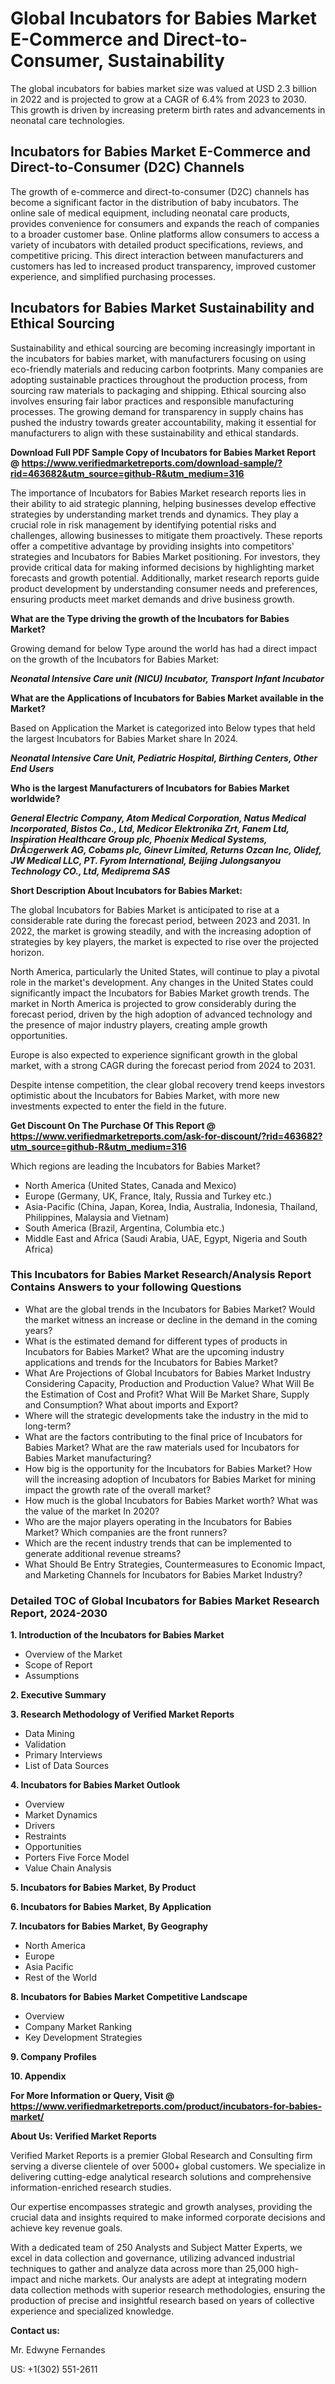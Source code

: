 <h1>Global Incubators for Babies Market E-Commerce and Direct-to-Consumer, Sustainability</h1><p class=""><p>The global incubators for babies market size was valued at USD 2.3 billion in 2022 and is projected to grow at a CAGR of 6.4% from 2023 to 2030. This growth is driven by increasing preterm birth rates and advancements in neonatal care technologies.</p><h2>Incubators for Babies Market E-Commerce and Direct-to-Consumer (D2C) Channels</h2><p>The growth of e-commerce and direct-to-consumer (D2C) channels has become a significant factor in the distribution of baby incubators. The online sale of medical equipment, including neonatal care products, provides convenience for consumers and expands the reach of companies to a broader customer base. Online platforms allow consumers to access a variety of incubators with detailed product specifications, reviews, and competitive pricing. This direct interaction between manufacturers and customers has led to increased product transparency, improved customer experience, and simplified purchasing processes.</p><h2>Incubators for Babies Market Sustainability and Ethical Sourcing</h2><p>Sustainability and ethical sourcing are becoming increasingly important in the incubators for babies market, with manufacturers focusing on using eco-friendly materials and reducing carbon footprints. Many companies are adopting sustainable practices throughout the production process, from sourcing raw materials to packaging and shipping. Ethical sourcing also involves ensuring fair labor practices and responsible manufacturing processes. The growing demand for transparency in supply chains has pushed the industry towards greater accountability, making it essential for manufacturers to align with these sustainability and ethical standards.</p></p><p class=""><strong>Download Full PDF Sample Copy of Incubators for Babies Market Report @ <a href="https://www.verifiedmarketreports.com/download-sample/?rid=463682&utm_source=github-R&utm_medium=316" target="_blank">https://www.verifiedmarketreports.com/download-sample/?rid=463682&utm_source=github-R&utm_medium=316</a></strong></p><p>The importance of&nbsp;Incubators for Babies Market research reports lies in their ability to aid strategic planning, helping businesses develop effective strategies by understanding market trends and dynamics. They play a crucial role in risk management by identifying potential risks and challenges, allowing businesses to mitigate them proactively. These reports offer a competitive advantage by providing insights into competitors' strategies and Incubators for Babies Market positioning. For investors, they provide critical data for making informed decisions by highlighting market forecasts and growth potential. Additionally, market research reports guide product development by understanding consumer needs and preferences, ensuring products meet market demands and drive business growth.</p><p><strong>What are the&nbsp;Type driving the growth of the Incubators for Babies Market?</strong></p><p id="" class="">Growing demand for below Type around the world has had a direct impact on the growth of the Incubators for Babies Market:</p><p class=""><em><strong>Neonatal Intensive Care unit (NICU) Incubator, Transport Infant Incubator</strong></em></p><p class=""><strong>What are the&nbsp;Applications&nbsp;of Incubators for Babies Market available in the Market?</strong></p><p id="" class="">Based on Application the Market is categorized into Below types that held the largest Incubators for Babies Market share In 2024.</p><p class=""><em><strong>Neonatal Intensive Care Unit, Pediatric Hospital, Birthing Centers, Other End Users</strong></em></p><p class=""><strong>Who is the largest Manufacturers of Incubators for Babies Market worldwide?</strong></p><p><em><strong>General Electric Company, Atom Medical Corporation, Natus Medical Incorporated, Bistos Co., Ltd, Medicor Elektronika Zrt, Fanem Ltd, Inspiration Healthcare Group plc, Phoenix Medical Systems, DrÃ¤gerwerk AG, Cobams plc, Ginevr Limited, Returns Ozcan Inc, Olidef, JW Medical LLC, PT. Fyrom International, Beijing Julongsanyou Technology CO., Ltd, Mediprema SAS</strong></em></p><p id="" class=""><strong>Short Description About Incubators for Babies Market:</strong></p><p>The global Incubators for Babies Market is anticipated to rise at a considerable rate during the forecast period, between 2023 and 2031. In 2022, the market is growing steadily, and with the increasing adoption of strategies by key players, the market is expected to rise over the projected horizon.</p><p>North America, particularly the United States, will continue to play a pivotal role in the market's development. Any changes in the United States could significantly impact the Incubators for Babies Market growth trends. The market in North America is projected to grow considerably during the forecast period, driven by the high adoption of advanced technology and the presence of major industry players, creating ample growth opportunities.</p><p>Europe is also expected to experience significant growth in the global market, with a strong CAGR during the forecast period from 2024 to 2031.</p><p>Despite intense competition, the clear global recovery trend keeps investors optimistic about the Incubators for Babies Market, with more new investments expected to enter the field in the future.</p><p id="" class=""><strong>Get Discount On The Purchase Of This Report @ <a href="https://www.verifiedmarketreports.com/ask-for-discount/?rid=463682?utm_source=github-R&utm_medium=316" target="_blank">https://www.verifiedmarketreports.com/ask-for-discount/?rid=463682?utm_source=github-R&utm_medium=316</a></strong></p><p class="">Which regions are leading the Incubators for Babies Market?</p><ul><li>North America (United States, Canada and Mexico)</li><li>Europe (Germany, UK, France, Italy, Russia and Turkey etc.)</li><li>Asia-Pacific (China, Japan, Korea, India, Australia, Indonesia, Thailand, Philippines, Malaysia and Vietnam)</li><li>South America (Brazil, Argentina, Columbia etc.)</li><li>Middle East and Africa (Saudi Arabia, UAE, Egypt, Nigeria and South Africa)</li></ul><h3 id="" class="">This Incubators for Babies Market Research/Analysis Report Contains Answers to your following Questions</h3><ul><li>What are the global trends in the Incubators for Babies Market? Would the market witness an increase or decline in the demand in the coming years?</li><li>What is the estimated demand for different types of products in Incubators for Babies Market? What are the upcoming industry applications and trends for the Incubators for Babies Market?</li><li>What Are Projections of Global Incubators for Babies Market Industry Considering Capacity, Production and Production Value? What Will Be the Estimation of Cost and Profit? What Will Be Market Share, Supply and Consumption? What about imports and Export?</li><li>Where will the strategic developments take the industry in the mid to long-term?</li><li>What are the factors contributing to the final price of Incubators for Babies Market? What are the raw materials used for Incubators for Babies Market manufacturing?</li><li>How big is the opportunity for the Incubators for Babies Market? How will the increasing adoption of Incubators for Babies Market for mining impact the growth rate of the overall market?</li><li>How much is the global Incubators for Babies Market worth? What was the value of the market In 2020?</li><li>Who are the major players operating in the Incubators for Babies Market? Which companies are the front runners?</li><li>Which are the recent industry trends that can be implemented to generate additional revenue streams?</li><li>What Should Be Entry Strategies, Countermeasures to Economic Impact, and Marketing Channels for Incubators for Babies Market Industry?</li></ul><h3 id="" class="">Detailed TOC of Global Incubators for Babies Market Research Report, 2024-2030</h3><p id="" class=""><strong>1. Introduction of the Incubators for Babies Market</strong></p><ul><li>Overview of the Market</li><li>Scope of Report</li><li>Assumptions</li></ul><p id="" class=""><strong>2. Executive Summary</strong></p><p id="" class=""><strong>3. Research Methodology of Verified Market Reports</strong></p><ul><li>Data Mining</li><li>Validation</li><li>Primary Interviews</li><li>List of Data Sources</li></ul><p id="" class=""><strong>4. Incubators for Babies Market Outlook</strong></p><ul><li>Overview</li><li>Market Dynamics</li><li>Drivers</li><li>Restraints</li><li>Opportunities</li><li>Porters Five Force Model</li><li>Value Chain Analysis</li></ul><p id="" class=""><strong>5. Incubators for Babies Market, By Product</strong></p><p id="" class=""><strong>6. Incubators for Babies Market, By Application</strong></p><p id="" class=""><strong>7. Incubators for Babies Market, By Geography</strong></p><ul><li>North America</li><li>Europe</li><li>Asia Pacific</li><li>Rest of the World</li></ul><p id="" class=""><strong>8. Incubators for Babies Market Competitive Landscape</strong></p><ul><li>Overview</li><li>Company Market Ranking</li><li>Key Development Strategies</li></ul><p id="" class=""><strong>9. Company Profiles</strong></p><p id="" class=""><strong>10. Appendix</strong></p><p id="" class=""><strong>For More Information or Query, Visit @ <a href="https://www.verifiedmarketreports.com/product/incubators-for-babies-market/" target="_blank">https://www.verifiedmarketreports.com/product/incubators-for-babies-market/</a></strong></p><p id="" class=""><strong>About Us: Verified Market Reports</strong></p><p id="" class="">Verified Market Reports is a premier Global Research and Consulting firm serving a diverse clientele of over 5000+ global customers. We specialize in delivering cutting-edge analytical research solutions and comprehensive information-enriched research studies.</p><p id="" class="">Our expertise encompasses strategic and growth analyses, providing the crucial data and insights required to make informed corporate decisions and achieve key revenue goals.</p><p id="" class="">With a dedicated team of 250 Analysts and Subject Matter Experts, we excel in data collection and governance, utilizing advanced industrial techniques to gather and analyze data across more than 25,000 high-impact and niche markets. Our analysts are adept at integrating modern data collection methods with superior research methodologies, ensuring the production of precise and insightful research based on years of collective experience and specialized knowledge.</p><p id="" class=""><strong>Contact us:</strong></p><p id="" class="">Mr. Edwyne Fernandes</p><p id="" class="">US: +1(302) 551-2611</p>